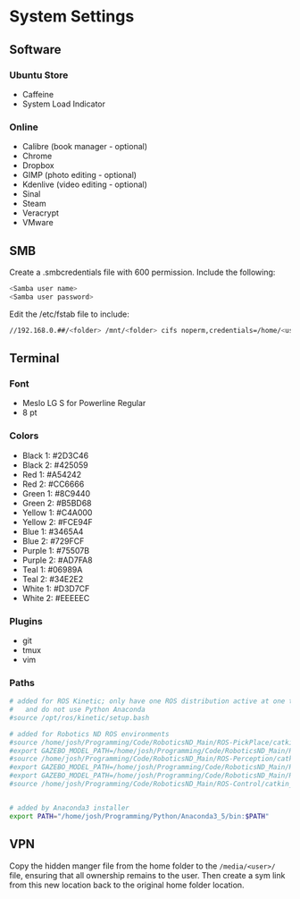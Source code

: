 # System Settings

## Software

### Ubuntu Store

- Caffeine
- System Load Indicator

### Online

- Calibre (book manager - optional)
- Chrome
- Dropbox
- GIMP (photo editing - optional)
- Kdenlive (video editing - optional)
- Sinal
- Steam
- Veracrypt
- VMware

## SMB

Create a .smbcredentials file with 600 permission. Include the following:
```bash
<Samba user name>
<Samba user password>
```

Edit the /etc/fstab file to include:
```bash
//192.168.0.##/<folder> /mnt/<folder> cifs noperm,credentials=/home/<user>/.smbcredentials,iocharset=utf8,sec=ntlm,gid=1000,uid=1000,file_mode=0777,dir_mode=0777 0 0
```

## Terminal

### Font
- Meslo LG S for Powerline Regular
- 8 pt

### Colors

- Black 1: #2D3C46
- Black 2: #425059
- Red 1: #A54242
- Red 2: #CC6666
- Green 1: #8C9440
- Green 2: #B5BD68
- Yellow 1: #C4A000
- Yellow 2: #FCE94F
- Blue 1: #3465A4
- Blue 2: #729FCF
- Purple 1: #75507B
- Purple 2: #AD7FA8
- Teal 1: #06989A
- Teal 2: #34E2E2
- White 1: #D3D7CF
- White 2: #EEEEEC

### Plugins

- git
- tmux
- vim

### Paths

```bash
# added for ROS Kinetic; only have one ROS distribution active at one time
#   and do not use Python Anaconda
#source /opt/ros/kinetic/setup.bash

# added for Robotics ND ROS environments
#source /home/josh/Programming/Code/RoboticsND_Main/ROS-PickPlace/catkin_ws/devel/setup.bash
#export GAZEBO_MODEL_PATH=/home/josh/Programming/Code/RoboticsND_Main/ROS-PickPlace/catkin_ws/src/RoboND-Kinematics-Project/kuka_arm/models
#source /home/josh/Programming/Code/RoboticsND_Main/ROS-Perception/catkin_ws/devel/setup.bash
#export GAZEBO_MODEL_PATH=/home/josh/Programming/Code/RoboticsND_Main/ROS-Perception/catkin_ws/src/sensor_stick/models
#export GAZEBO_MODEL_PATH=/home/josh/Programming/Code/RoboticsND_Main/ROS-Perception/catkin_ws/src/RoboND-Perception-Project/models
#source /home/josh/Programming/Code/RoboticsND_Main/ROS-Control/catkin_ws/devel/setup.bash


# added by Anaconda3 installer
export PATH="/home/josh/Programming/Python/Anaconda3_5/bin:$PATH"
```

## VPN

Copy the hidden manger file from the home folder to the `/media/<user>/` file, ensuring that all ownership remains to the user. Then create a sym link from this new location back to the original home folder location.
